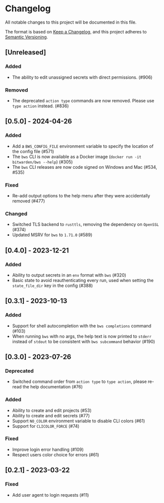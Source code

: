 # Changelog

All notable changes to this project will be documented in this file.

The format is based on [Keep a Changelog](https://keepachangelog.com/en/1.1.0/), and this project
adheres to [Semantic Versioning](https://semver.org/spec/v2.0.0.html).

## [Unreleased]

### Added

- The ability to edit unassigned secrets with direct permissions. (#906)

### Removed

- The deprecated `action type` commands are now removed. Please use `type action` instead. (#836)

## [0.5.0] - 2024-04-26

### Added

- Add a `BWS_CONFIG_FILE` environment variable to specify the location of the config file (#571)
- The `bws` CLI is now available as a Docker image (`docker run -it bitwarden/bws --help`) (#305)
- The `bws` CLI releases are now code signed on Windows and Mac (#534, #535)

### Fixed

- Re-add output options to the help menu after they were accidentally removed (#477)

### Changed

- Switched TLS backend to `rusttls`, removing the dependency on `OpenSSL` (#374)
- Updated MSRV for `bws` to `1.71.0` (#589)

## [0.4.0] - 2023-12-21

### Added

- Ability to output secrets in an `env` format with `bws` (#320)
- Basic state to avoid reauthenticating every run, used when setting the `state_file_dir` key in the
  config (#388)

## [0.3.1] - 2023-10-13

### Added

- Support for shell autocompletion with the `bws completions` command (#103)
- When running `bws` with no args, the help text is now printed to `stderr` instead of `stdout` to
  be consistent with `bws subcommand` behavior (#190)

## [0.3.0] - 2023-07-26

### Deprecated

- Switched command order from `action type` to `type action`, please re-read the help documentation
  (#76)

### Added

- Ability to create and edit projects (#53)
- Ability to create and edit secrets (#77)
- Support `NO_COLOR` environment variable to disable CLI colors (#61)
- Support for `CLICOLOR_FORCE` (#74)

### Fixed

- Improve login error handling (#109)
- Respect users color choice for errors (#61)

## [0.2.1] - 2023-03-22

### Fixed

- Add user agent to login requests (#11)
